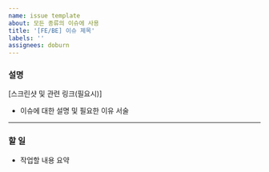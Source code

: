 ```yaml
---
name: issue template
about: 모든 종류의 이슈에 사용
title: '[FE/BE] 이슈 제목'
labels: ''
assignees: doburn
---
```


### 설명

[스크린샷 및 관련 링크(필요시)]

- 이슈에 대한 설명 및 필요한 이유 서술

---

### 할 일

- 작업할 내용 요약
